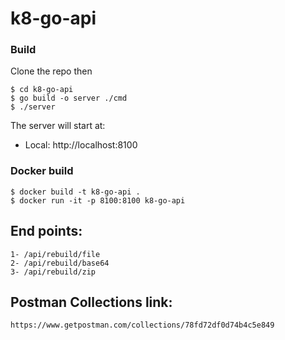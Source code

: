 # k8-go-api

### Build

Clone the repo then

```
$ cd k8-go-api
$ go build -o server ./cmd
$ ./server
```

The server will start at:

- Local: http://localhost:8100

### Docker build

```
$ docker build -t k8-go-api .
$ docker run -it -p 8100:8100 k8-go-api
```

## End points:

```
1- /api/rebuild/file
2- /api/rebuild/base64
3- /api/rebuild/zip
```

## Postman Collections link:

```
https://www.getpostman.com/collections/78fd72df0d74b4c5e849

```
